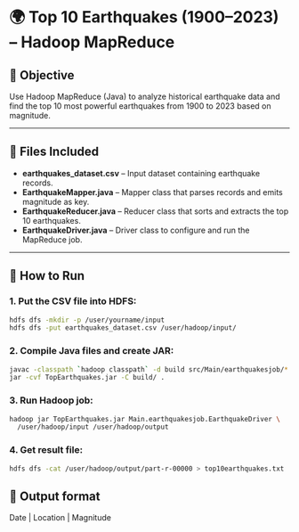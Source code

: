 # 🌍 Top 10 Earthquakes (1900–2023) – Hadoop MapReduce

## 🎯 Objective
Use Hadoop MapReduce (Java) to analyze historical earthquake data and find the top 10 most powerful earthquakes from 1900 to 2023 based on magnitude.

---

## 📁 Files Included

- **earthquakes_dataset.csv** – Input dataset containing earthquake records.
- **EarthquakeMapper.java** – Mapper class that parses records and emits magnitude as key.
- **EarthquakeReducer.java** – Reducer class that sorts and extracts the top 10 earthquakes.
- **EarthquakeDriver.java** – Driver class to configure and run the MapReduce job.

---

## 🚀 How to Run
### 1. Put the CSV file into HDFS:
```bash
hdfs dfs -mkdir -p /user/yourname/input
hdfs dfs -put earthquakes_dataset.csv /user/hadoop/input/
```
### 2. Compile Java files and create JAR:
```bash
javac -classpath `hadoop classpath` -d build src/Main/earthquakesjob/*.java
jar -cvf TopEarthquakes.jar -C build/ .
```
### 3. Run Hadoop job:
```bash
hadoop jar TopEarthquakes.jar Main.earthquakesjob.EarthquakeDriver \
  /user/hadoop/input /user/hadoop/output
```
### 4. Get result file:
```bash
hdfs dfs -cat /user/hadoop/output/part-r-00000 > top10earthquakes.txt
```

## 📄 Output format
Date | Location | Magnitude
